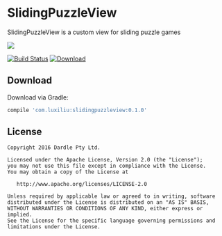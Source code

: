 SlidingPuzzleView
=======
SlidingPuzzleView is a custom view for sliding puzzle games

![](https://user-images.githubusercontent.com/22950288/40486016-6d705968-5fa3-11e8-93a9-e072a5aeec96.gif)

[![Build Status](https://travis-ci.org/luxiliu/SlidingPuzzleView.svg?branch=develop)](https://travis-ci.org/luxiliu/SlidingPuzzleView)
[![Download](https://api.bintray.com/packages/luxiliu/maven/SlidingPuzzleView/images/download.svg)](https://bintray.com/luxiliu/maven/SlidingPuzzleView/_latestVersion)

Download
--------
Download via Gradle:
```groovy
compile 'com.luxiliu:slidingpuzzleview:0.1.0'
```

License
--------
    Copyright 2016 Dardle Pty Ltd.

    Licensed under the Apache License, Version 2.0 (the "License");
    you may not use this file except in compliance with the License.
    You may obtain a copy of the License at

       http://www.apache.org/licenses/LICENSE-2.0

    Unless required by applicable law or agreed to in writing, software
    distributed under the License is distributed on an "AS IS" BASIS,
    WITHOUT WARRANTIES OR CONDITIONS OF ANY KIND, either express or implied.
    See the License for the specific language governing permissions and
    limitations under the License.
    
